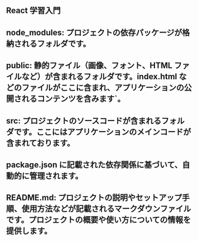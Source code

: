 ## React 学習入門

## node_modules: プロジェクトの依存パッケージが格納されるフォルダです。

## public: 静的ファイル（画像、フォント、HTML ファイルなど）が含まれるフォルダです。index.html などのファイルがここに含まれ、アプリケーションの公開されるコンテンツを含みます`。

## src: プロジェクトのソースコードが含まれるフォルダです。ここにはアプリケーションのメインコードが含まれております。

## package.json に記載された依存関係に基づいて、自動的に管理されます。

## README.md: プロジェクトの説明やセットアップ手順、使用方法などが記載されるマークダウンファイルです。プロジェクトの概要や使い方についての情報を提供します。